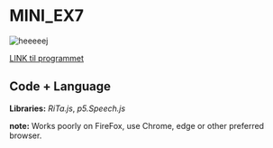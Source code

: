 # MINI_EX7

![heeeeej](https://github.com/madsdixen/mini_ex/blob/master/mini_ex7/Capture.PNG?raw=true)

[LINK til programmet](https://rawgit.com/madsdixen/mini_ex/master/mini_ex7/index.html)

## Code + Language

**Libraries:** _RiTa.js_, _p5.Speech.js_

**note:** Works poorly on FireFox, use Chrome, edge or other preferred browser.
